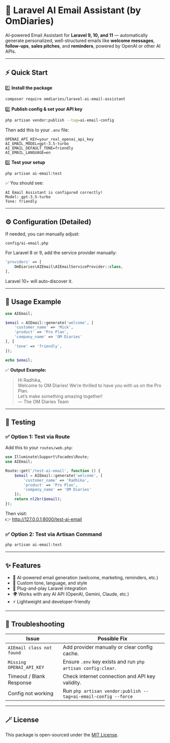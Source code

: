 # 🧩 Laravel AI Email Assistant (by OmDiaries)

AI-powered Email Assistant for **Laravel 9, 10, and 11** — automatically generate personalized, well-structured emails like **welcome messages**, **follow-ups**, **sales pitches**, and **reminders**, powered by OpenAI or other AI APIs.

---

## ⚡ Quick Start

1️⃣ **Install the package**
```bash
composer require omdiaries/laravel-ai-email-assistant
```

2️⃣ **Publish config & set your API key**
```bash
php artisan vendor:publish --tag=ai-email-config
```
Then add this to your `.env` file:
```env
OPENAI_API_KEY=your_real_openai_api_key
AI_EMAIL_MODEL=gpt-3.5-turbo
AI_EMAIL_DEFAULT_TONE=friendly
AI_EMAIL_LANGUAGE=en
```

3️⃣ **Test your setup**
```bash
php artisan ai-email:test
```
✅ You should see:
```
AI Email Assistant is configured correctly!
Model: gpt-3.5-turbo
Tone: friendly
```

---

## ⚙️ Configuration (Detailed)

If needed, you can manually adjust:
```
config/ai-email.php
```

For Laravel 8 or 9, add the service provider manually:
```php
'providers' => [
    OmDiaries\AIEmail\AIEmailServiceProvider::class,
],
```
Laravel 10+ will auto-discover it.

---

## 🧠 Usage Example

```php
use AIEmail;

$email = AIEmail::generate('welcome', [
    'customer_name' => 'Mick',
    'product' => 'Pro Plan',
    'company_name' => 'OM Diaries'
], [
    'tone' => 'friendly',
]);

echo $email;
```

✅ **Output Example:**
> Hi Radhika,  
> Welcome to OM Diaries! We’re thrilled to have you with us on the Pro Plan.  
> Let’s make something amazing together!  
> — The OM Diaries Team

---

## 🧾 Testing

### ✅ Option 1: Test via Route
Add this to your `routes/web.php`:
```php
use Illuminate\Support\Facades\Route;
use AIEmail;

Route::get('/test-ai-email', function () {
    $email = AIEmail::generate('welcome', [
        'customer_name' => 'Radhika',
        'product' => 'Pro Plan',
        'company_name' => 'OM Diaries'
    ]);
    return nl2br($email);
});
```

Then visit:  
👉 http://127.0.0.1:8000/test-ai-email

### ✅ Option 2: Test via Artisan Command
```bash
php artisan ai-email:test
```

---

## ✨ Features

- 🧩 AI-powered email generation (welcome, marketing, reminders, etc.)
- 🎨 Custom tone, language, and style
- 🔧 Plug-and-play Laravel integration
- 🌍 Works with any AI API (OpenAI, Gemini, Claude, etc.)
- ⚡ Lightweight and developer-friendly

---

## 🧰 Troubleshooting

| Issue | Possible Fix |
|-------|---------------|
| `AIEmail class not found` | Add provider manually or clear config cache. |
| `Missing OPENAI_API_KEY` | Ensure `.env` key exists and run `php artisan config:clear`. |
| Timeout / Blank Response | Check internet connection and API key validity. |
| Config not working | Run `php artisan vendor:publish --tag=ai-email-config --force` |

---

## 🪄 License

This package is open-sourced under the [MIT License](LICENSE).
